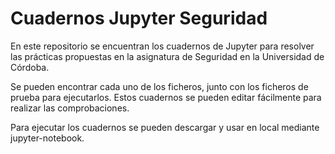 # Cuadernos Jupyter Seguridad

En este repositorio se encuentran los cuadernos de Jupyter para resolver las prácticas propuestas en la asignatura de Seguridad en la Universidad de Córdoba.

Se pueden encontrar cada uno de los ficheros, junto con los ficheros de prueba para ejecutarlos. Estos cuadernos se pueden editar fácilmente para realizar las comprobaciones.

Para ejecutar los cuadernos se pueden descargar y usar en local mediante jupyter-notebook.
